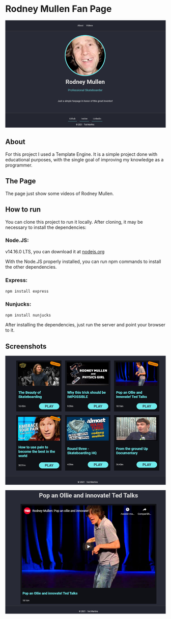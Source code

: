 # Rodney Mullen Fan Page

<p align="center">
<img src="./public/assets/img/screenshots/screenshot01.png">
</p>

## About

For this project I used a Template Engine. It is a simple project done with educational purposes, with the single goal of improving my knowledge as a programmer.

## The Page

The page just show some videos of Rodney Mullen.

## How to run

You can clone this project to run it locally. After cloning, it may be necessary to install the dependencies:

### Node.JS:

v14.16.0 LTS, you can download it at [nodejs.org](https://nodejs.org)

With the Node.JS properly installed, you can run npm commands to install the other dependencies.


### Express:

```
npm install express
```
### Nunjucks:

```
npm install nunjucks
```

After installing the dependencies, just run the server and point your browser to it.

## Screenshots

<p align="center">
<img src="./public/assets/img/screenshots/screenshot02.png">
</p>

<p align="center">
<img src="./public/assets/img/screenshots/screenshot03.png">
</p>

